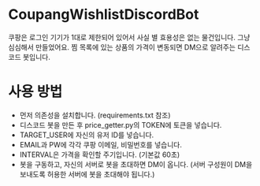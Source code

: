 # CoupangWishlistDiscordBot
쿠팡은 로그인 기기가 1대로 제한되어 있어서 사실 별 효용성은 없는 물건입니다. 그냥 심심해서 만들었어요.
찜 목록에 있는 상품의 가격이 변동되면 DM으로 알려주는 디스코드 봇입니다.

# 사용 방법
* 먼저 의존성을 설치합니다. (requirements.txt 참조)
* 디스코드 봇을 만든 후 price_getter.py의 TOKEN에 토큰을 넣습니다.
* TARGET_USER에 자신의 유저 ID를 넣습니다.
* EMAIL과 PW에 각각 쿠팡 이메일, 비밀번호를 넣습니다.
* INTERVAL은 가격을 확인할 주기입니다. (기본값 60초)
* 봇을 구동하고, 자신의 서버로 봇을 초대하면 DM이 옵니다. (서버 구성원이 DM을 보내도록 허용한 서버에 봇을 초대해야 됩니다.)
